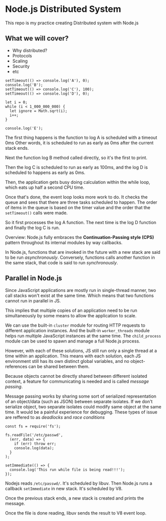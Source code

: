 # Node.js Distributed System

This repo is my practice creating Distributed system with Node.js

## What we will cover?

- Why distributed?
- Protocols
- Scaling
- Security
- etc

```JS
setTimeout(() => console.log('A'), 0);
console.log('B');
setTimeout(() => console.log('C'), 100);
setTimeout(() => console.log('D'), 0);

let i = 0;
while (i < 1_000_000_000) {
  let ignore = Math.sqrt(i);
  i++;
}

console.log('E');
```

The first thing happens is the function to log A is scheduled with a timeout 0ms
Other words, it is scheduled to run as early as 0ms after the current stack ends.

Next the function log B method called directly, so it's the first to print.

Then the log C is scheduled to run as early as 100ms, and the log D is scheduled 
to happens as early as 0ms.

Then, the application gets busy doing calculation within the while loop, which eats up 
half a second CPU time.

Once that's done, the event loop looks more work to do. It checks the queue and sees
that there are three tasks scheduled to happen. The order of items in the queue is based
on the timer value and the order that the `setTimeout()` calls were made. 

So it first processes the log A function. The next time is the log D function and finally
the log C is run.

Overview:
Node.js fully embraces the **Continuation-Passing style (CPS)** pattern throughout its internal modules
by way callbacks.

In Node.js, functions that are invoked in the future with a new stack are said to be run *asynchronously*.
Conversely, functions calls another function in the same stack, that code is said to run *synchronously*.

## Parallel in Node.js

Since JavaScript applications are mostly run in single-thread manner, two call stacks won't exist at the same time. 
Which means that two functions cannot run in parallel in JS.

This implies that multiple copies of an application need to be run simultaneously  by some means to allow the 
application to scale.

We can use the built-in `cluster` module for routing HTTP requests to different application instances. And the 
built-in `worker_threads` module helps run multiple JavaScript instances at the same time. The `child_process` module
can be used to spawn and manage a full Node.js process.

However, with each of these solutions, JS still run only a single thread at a time within an application. 
This means with each solution, each JS environment still has its own distinct global variables, and no
object-references can be shared between them.

Because objects cannot be directly shared between different isolated context, a feature for communicating 
is needed and is called *message passing*. 

Message passing works by sharing some sort of serialized representation of an object/data (such as JSON) between
separate isolates. If we don't serialize object, two separate isolates could modify same object at the same time.
It would be a painful experience for debugging. These types of issue are reffered to as *deadlocks* and *race conditions*

```JS
const fs = require('fs');

fs.readFile('/etc/passwd',
  (err, data) => {
    if (err) throw err;
    console.log(data);
  }
);

setImmediate(() => {
  console.log('This run while file is being read!!!');
});
```

Nodejs reads `/etc/passwd/`. It's scheduled by libuv. Then Node.js runs a callback `setImmediate` in new stack.
It's scheduled by V8.

Once the previous stack ends, a new stack is created and prints the message.

Once the file is done reading, libuv sends the result to V8 event loop.

